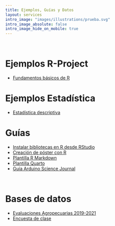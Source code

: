 ```yaml
---
title: Ejemplos, Guías y Datos
layout: services
intro_image: "images/illustrations/prueba.svg"
intro_image_absolute: false
intro_image_hide_on_mobile: true
---
```


<br>

# Ejemplos R-Project

- [Fundamentos básicos de R](https://rpubs.com/Edimer/946766)


# Ejemplos Estadística

- [Estadística descriptiva](https://rpubs.com/Edimer/951047)


# Guías

- [Instalar bibliotecas en R desde RStudio](/temas/Guides/01-InstallPackage.html)
- [Creación de póster con R](/temas/Guides/examples_experimental_design/poster-plantilla.zip)
- [Plantilla R Markdown](/temas/Guides/00-plantila-rmarkdown.zip)
- [Plantilla Quarto](/temas/Guides/plantilla-quarto.zip)
- [Guía Arduino Science Journal](https://rpubs.com/Edimer/954711)

<br>

# Bases de datos

- [Evaluaciones Agropecuarias 2019-2021](/temas/data/Evaluaciones_Agropecuarias_Municipales___EVA._2019_-_2021._Base_Agr_cola.csv)
- [Encuesta de clase](/temas/data/Encuesta-Respuestas.xlsx)
